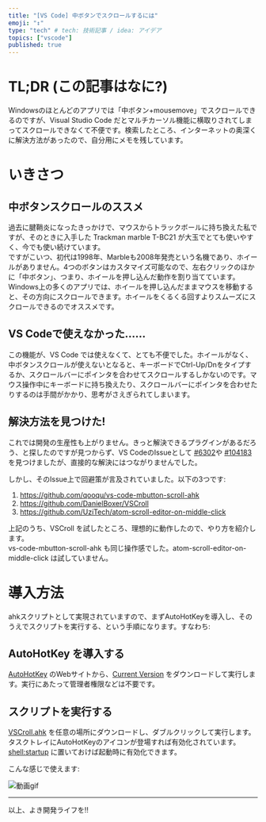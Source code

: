 ```yaml
---
title: "[VS Code] 中ボタンでスクロールするには"
emoji: "↕️"
type: "tech" # tech: 技術記事 / idea: アイデア
topics: ["vscode"]
published: true
---
```


# TL;DR (この記事はなに?)

Windowsのほとんどのアプリでは「中ボタン+mousemove」でスクロールできるのですが、Visual Studio Code だとマルチカーソル機能に横取りされてしまってスクロールできなくて不便です。検索したところ、インターネットの奥深くに解決方法があったので、自分用にメモを残しています。


# いきさつ

## 中ボタンスクロールのススメ

過去に腱鞘炎になったきっかけで、マウスからトラックボールに持ち換えた私ですが、そのときに入手した Trackman marble T-BC21 が大玉でとても使いやすく、今でも使い続けています。  
ですがこいつ、初代は1998年、Marbleも2008年発売という名機であり、ホイールがありません。4つのボタンはカスタマイズ可能なので、左右クリックのほかに「中ボタン」、つまり、ホイールを押し込んだ動作を割り当てています。Windows上の多くのアプリでは、ホイールを押し込んだままマウスを移動すると、その方向にスクロールできます。ホイールをくるくる回すよりスムーズにスクロールできるのでオススメです。

## VS Codeで使えなかった……

この機能が、VS Code では使えなくて、とても不便でした。ホイールがなく、中ボタンスクロールが使えないとなると、キーボードでCtrl-Up/Dnをタイプするか、スクロールバーにポインタを合わせてスクロールするしかないのです。マウス操作中にキーボードに持ち換えたり、スクロールバーにポインタを合わせたりするのは手間がかかり、思考がさえぎられてしまいます。

## 解決方法を見つけた!

これでは開発の生産性も上がりません。きっと解決できるプラグインがあるだろう、と探したのですが見つからず、VS CodeのIssueとして [#6302](https://github.com/microsoft/vscode/issues/6302)や [#104183](https://github.com/microsoft/vscode/issues/104183) を見つけましたが、直接的な解決にはつながりませんでした。  

しかし、そのIssue上で回避策が言及されていました。以下の3つです:

1. https://github.com/qooqu/vs-code-mbutton-scroll-ahk
2. https://github.com/DanielBoxer/VSCroll
3. https://github.com/UziTech/atom-scroll-editor-on-middle-click

上記のうち、VSCroll を試したところ、理想的に動作したので、やり方を紹介します。  
vs-code-mbutton-scroll-ahk も同じ操作感でした。atom-scroll-editor-on-middle-click は試していません。

# 導入方法

ahkスクリプトとして実現されていますので、まずAutoHotKeyを導入し、そのうえでスクリプトを実行する、という手順になります。すなわち:

## AutoHotKey を導入する

[AutoHotKey](https://www.autohotkey.com/) のWebサイトから、[Current Version](https://www.autohotkey.com/download/ahk-install.exe) をダウンロードして実行します。実行にあたって管理者権限などは不要です。

## スクリプトを実行する

[VSCroll.ahk](https://github.com/DanielBoxer/VSCroll/raw/main/VSCroll.ahk) を任意の場所にダウンロードし、ダブルクリックして実行します。タスクトレイにAutoHotKeyのアイコンが登場すれば有効化されています。  
[shell:startup](https://support.microsoft.com/ja-jp/windows/150da165-dcd9-7230-517b-cf3c295d89dd) に置いておけば起動時に有効化できます。

こんな感じで使えます:

![動画gif](https://user-images.githubusercontent.com/65575771/177434189-42c2942b-1919-4770-adab-ca9bf65f50ac.gif)

---- 

以上、よき開発ライフを!!